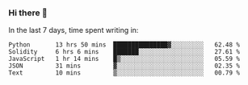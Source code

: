 ### Hi there 👋

In the last 7 days, time spent writing in:

<!--START_SECTION:waka-->
```text
Python       13 hrs 50 mins  ███████████████▓░░░░░░░░░   62.48 % 
Solidity     6 hrs 6 mins    ███████░░░░░░░░░░░░░░░░░░   27.61 % 
JavaScript   1 hr 14 mins    █▒░░░░░░░░░░░░░░░░░░░░░░░   05.59 % 
JSON         31 mins         ▓░░░░░░░░░░░░░░░░░░░░░░░░   02.35 % 
Text         10 mins         ▒░░░░░░░░░░░░░░░░░░░░░░░░   00.79 % 
```
<!--END_SECTION:waka-->
<!--
**jimtje/jimtje** is a ✨ _special_ ✨ repository because its `README.md` (this file) appears on your GitHub profile.


Here are some ideas to get you started:

- 🔭 I’m currently working on ...
- 🌱 I’m currently learning ...
- 👯 I’m looking to collaborate on ...
- 🤔 I’m looking for help with ...
- 💬 Ask me about ...
- 📫 How to reach me: ...
- 😄 Pronouns: ...
- ⚡ Fun fact: ...
-->
